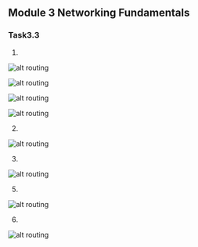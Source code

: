 ## Module 3 Networking Fundamentals  
### Task3.3
1. 
![alt routing](/m3/task3.3/images/1_1.PNG)

![alt routing](/m3/task3.3/images/1_2.PNG)

![alt routing](/m3/task3.3/images/1_3.PNG)

![alt routing](/m3/task3.3/images/1_4.png)

2. 
![alt routing](/m3/task3.3/images/2.PNG)

3.
![alt routing](/m3/task3.3/images/3.PNG)

5. 
![alt routing](/m3/task3.3/images/5.PNG)

6. 
![alt routing](/m3/task3.3/images/6.PNG)